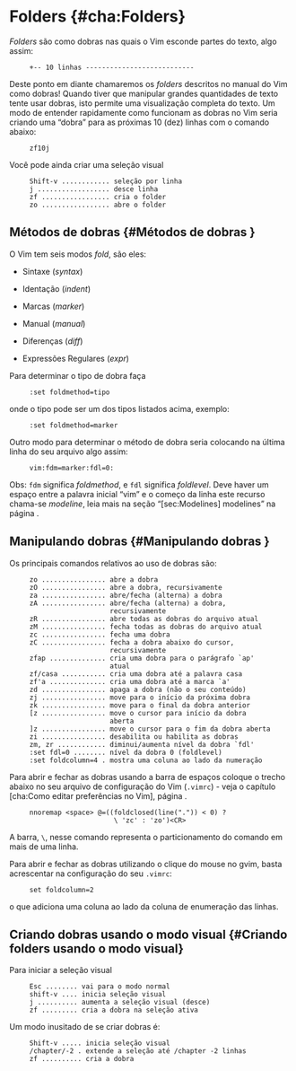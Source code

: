 Folders {#cha:Folders}
=======

<span>*Folders*</span> são como dobras nas quais o Vim esconde partes do
texto, algo assim:

         +-- 10 linhas ---------------------------

Deste ponto em diante chamaremos os <span>*folders*</span> descritos no
manual do Vim como dobras! Quando tiver que manipular grandes
quantidades de texto tente usar dobras, isto permite uma visualização
completa do texto. Um modo de entender rapidamente como funcionam as
dobras no Vim seria criando uma “dobra” para as próximas 10 (dez) linhas
com o comando abaixo:

         zf10j

Você pode ainda criar uma seleção visual

         Shift-v ............ seleção por linha
         j .................. desce linha
         zf ................. cria o folder
         zo ................. abre o folder

Métodos de dobras  {#Métodos de dobras }
------------------

O Vim tem seis modos <span>*fold*</span>, são eles:

-   Sintaxe (<span>*syntax*</span>)

-   Identação (<span>*indent*</span>)

-   Marcas (<span>*marker*</span>)

-   Manual (<span>*manual*</span>)

-   Diferenças (<span>*diff*</span>)

-   Expressões Regulares (<span>*expr*</span>)

Para determinar o tipo de dobra faça

         :set foldmethod=tipo

onde o tipo pode ser um dos tipos listados acima, exemplo:

         :set foldmethod=marker

Outro modo para determinar o método de dobra seria colocando na última
linha do seu arquivo algo assim:

         vim:fdm=marker:fdl=0:

Obs: `fdm` significa <span>*foldmethod*</span>, e `fdl` significa
<span>*foldlevel*</span>. Deve haver um espaço entre a palavra inicial
“vim” e o começo da linha este recurso chama-se <span>*modeline*</span>,
leia mais na seção “[sec:Modelines] modelines” na página .

Manipulando dobras  {#Manipulando dobras }
-------------------

Os principais comandos relativos ao uso de dobras são:

         zo ................ abre a dobra
         zO ................ abre a dobra, recursivamente
         za ................ abre/fecha (alterna) a dobra
         zA ................ abre/fecha (alterna) a dobra,
                             recursivamente
         zR ................ abre todas as dobras do arquivo atual
         zM ................ fecha todas as dobras do arquivo atual
         zc ................ fecha uma dobra
         zC ................ fecha a dobra abaixo do cursor, 
                             recursivamente
         zfap .............. cria uma dobra para o parágrafo `ap'
                             atual
         zf/casa ........... cria uma dobra até a palavra casa
         zf'a .............. cria uma dobra até a marca `a'
         zd ................ apaga a dobra (não o seu conteúdo)
         zj ................ move para o início da próxima dobra
         zk ................ move para o final da dobra anterior
         [z ................ move o cursor para início da dobra
                             aberta
         ]z ................ move o cursor para o fim da dobra aberta
         zi ................ desabilita ou habilita as dobras
         zm, zr ............ diminui/aumenta nível da dobra `fdl'
         :set fdl=0 ........ nível da dobra 0 (foldlevel)
         :set foldcolumn=4 . mostra uma coluna ao lado da numeração

Para abrir e fechar as dobras usando a barra de espaços coloque o trecho
abaixo no seu arquivo de configuração do Vim (`.vimrc`) - veja o
capítulo [cha:Como editar preferências no Vim], página .

         nnoremap <space> @=((foldclosed(line(".")) < 0) ?
                              \ 'zc' : 'zo')<CR>

A barra, `\`, nesse comando representa o particionamento do comando em
mais de uma linha.

Para abrir e fechar as dobras utilizando o clique do mouse no gvim,
basta acrescentar na configuração do seu `.vimrc`:

         set foldcolumn=2

o que adiciona uma coluna ao lado da coluna de enumeração das linhas.

Criando dobras usando o modo visual {#Criando folders usando o modo visual}
-----------------------------------

Para iniciar a seleção visual

         Esc ........ vai para o modo normal
         shift-v .... inicia seleção visual
         j .......... aumenta a seleção visual (desce)
         zf ......... cria a dobra na seleção ativa

Um modo inusitado de se criar dobras é:

         Shift-v ..... inicia seleção visual
         /chapter/-2 . extende a seleção até /chapter -2 linhas
         zf .......... cria a dobra
